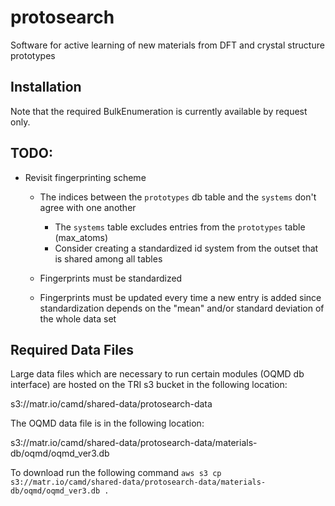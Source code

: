 # protosearch
Software for active learning of new materials from DFT and crystal structure prototypes

## Installation
Note that the required BulkEnumeration is currently available by request only.


## TODO:
* Revisit fingerprinting scheme
  - The indices between the `prototypes` db table and the `systems` don't agree with one another
    - The `systems` table excludes entries from the `prototypes` table (max_atoms)
    - Consider creating a standardized id system from the outset that is shared among all tables

  - Fingerprints must be standardized
  - Fingerprints must be updated every time a new entry is added since standardization depends on the "mean" and/or standard deviation of the whole data set

## Required Data Files
Large data files which are necessary to run certain modules (OQMD db interface) are hosted on the TRI s3 bucket in the following location:

s3://matr.io/camd/shared-data/protosearch-data

The OQMD data file is in the following location:

s3://matr.io/camd/shared-data/protosearch-data/materials-db/oqmd/oqmd_ver3.db

To download run the following command
`aws s3 cp s3://matr.io/camd/shared-data/protosearch-data/materials-db/oqmd/oqmd_ver3.db .`

